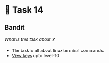 # :red_circle: Task 14

## Bandit

  *What is this task about :question:*

  * The task is all about linux terminal commands.
  * [View keys](https://github.com/tbagz104/amfoss-tasks/blob/master/task%2014/Bandit) upto level-10
